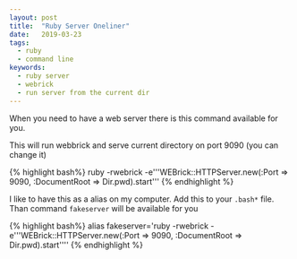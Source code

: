 ```yaml
---
layout: post
title:  "Ruby Server Oneliner"
date:   2019-03-23
tags:
  - ruby
  - command line
keywords:
  - ruby server
  - webrick
  - run server from the current dir
---
```

When you need to have a web server there is this command available for you.

This will run webbrick and serve current directory on port 9090 (you can change it)

{% highlight bash%}
ruby -rwebrick -e'\''WEBrick::HTTPServer.new(:Port => 9090, :DocumentRoot => Dir.pwd).start'\''
{% endhighlight %}


I like to have this as a alias on my computer. Add this to your `.bash*` file. Than command `fakeserver` will be available for you

{% highlight bash%}
alias fakeserver='ruby -rwebrick -e'\''WEBrick::HTTPServer.new(:Port => 9090, :DocumentRoot => Dir.pwd).start'\'''
{% endhighlight %}
